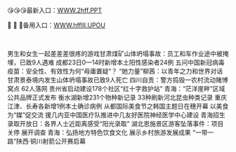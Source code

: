 <p>
	😘😘😘最新入口：<a href="http://www.baidu.com/link?url=6MA2SWnO3Raqke39an_0PUxosM6ZrUGzi1BN9tNnlPW&wd">WWW.2hff.PPT</a> 
	<p>
		🔋
🔋
🔋备用入口：<a href="http://www.baidu.com/link?url=6MA2SWnO3Raqke39an_0PUxosM6ZrUGzi1BN9tNnlPW&wd">WWW.hfflll.UPOU</a> 
	</p>
	<p>
		<br />
	</p>
	<p>
		男生和女生一起差差差很疼的游戏甘肃煤矿山体坍塌事故：员工和车作业途中被掩埋，已致9人遇难
成都23日0—14时新增本土阳性感染者24例
五问中国新冠病毒疫苗：安全性、有效性为何“毋庸置疑”？
“她力量”柳茜：以青年之力和世界对话
甘肃景泰境内发生山体坍塌事故已致9人死亡
四川自贡：警方捣毁一农村流动赌博窝点 62人落网
贵州省启动建设178个社区“红十字救护站”
青海：“茫洋崖畔”区域公共品牌正式发布
衡水湖新增231个物种新记录 33种刷新河北昆虫种类记录
重庆江津、长寿各新增1例本土确诊病例
从都国际美食节之韩国主题日在穗开幕 以美食为“媒”促交流
援几内亚中国医疗队推进中几友好医院神经医学中心建设
青海招生录取开放日：各界人士近距离感受“阳光录取”
湖北恩施景区游客坠落事件：项目关停 展开调查
青海：弘扬地方特色饮食文化 展示乡村旅游发展成果
“一带一路”陕西·铜川射箭公开赛启幕
	</p>
